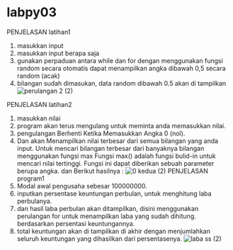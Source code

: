 # labpy03
PENJELASAN latihan1
1. masukkan input
2. masukkan input berapa saja
3. gunakan perpaduan antara while dan for dengan menggunakan fungsi random secara otomatis dapat menampilkan angka dibawah 0,5 secara    random (acak) 
4. bilangan sudah dimasukan, data random dibawah 0.5 akan di tampilkan
![perulangan 2 (2)](https://user-images.githubusercontent.com/57025005/68455966-2c68b700-022f-11ea-9e77-c471e15a02c2.PNG)

PENJELASAN latihan2
1. masukkan nilai
2. program akan terus mengulang untuk meminta anda memasukkan nilai.
3. pengulangan Berhenti Ketika Memasukkan Angka 0 (nol).
4. Dan akan Menampilkan nilai terbesar dari semua bilangan yang anda input. Untuk mencari bilangan terbesar dari banyaknya bilangan menggunakan fungsi max Fungsi max() adalah fungsi bulid-in untuk mencari nilai tertinggi. Fungsi ini dapat diberikan sebuah parameter berupa angka. dan Berikut hasilnya :
![0 kedua (2)](https://user-images.githubusercontent.com/57025005/68456288-fed03d80-022f-11ea-956a-434d3a654978.PNG)
PENJELASAN program1
1. Modal awal pengusaha sebesar 100000000.
2. inputkan persentase keuntungan perbulan, untuk menghitung laba perbulanya. 
3. dan hasil laba perbulan akan ditampilkan, disini menggunakan perulangan for untuk menampilkan laba yang sudah dihitung. berdasarkan persentasi keuntungannya.
4. total keuntungan akan di tampilkan di akhir dengan menjumlahkan seluruh keuntungan yang dihasilkan dari persentasenya.
![laba ss (2)](https://user-images.githubusercontent.com/57025005/68456524-95046380-0230-11ea-8649-28da7f892a28.PNG)

